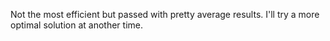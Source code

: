 Not the most efficient but passed with pretty average results. 
I'll try a more optimal solution at another time.
